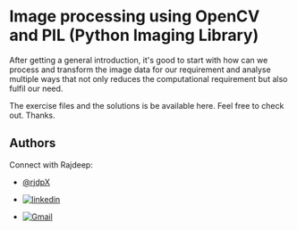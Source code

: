 
# Image processing using OpenCV and PIL (Python Imaging Library)

After getting a general introduction, it's good to start with how can we process and transform the image data for our requirement and analyse multiple ways 
that not only reduces the computational requirement but also fulfil our need.

The exercise files and the solutions is be available here. Feel free to check out. Thanks.

## Authors
Connect with Rajdeep:

- [@rjdpX](https://github.com/rjdpX/rjdpX)

- [![linkedin](https://img.shields.io/badge/linkedin-0A66C2?style=for-the-badge&logo=linkedin&logoColor=white)](https://www.linkedin.com/in/rajdeepforreal/)

- [![Gmail](https://img.shields.io/badge/Gmail-D14836?style=for-the-badge&logo=gmail&logoColor=white)](https://mail.google.com/mail/u/0/?tab=rm&ogbl#inbox)

